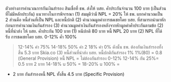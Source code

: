 ตัวอย่างการคำนวณการกันเงินสำรอง
สินเชื่อที่ ธพ. ส่งให้ บสย. ค้ำประกันจำนวน 100 บาท (เป็นส่วนที่ไม่มีหลักประกัน)
แนวทางในการพิจารณา
(1) สมมุติว่ามี NPL = 20% ให้ ธพ. แยกคำนวณเป็น 2 ส่วนคือ หนี้ส่วนที่เป็น NPL และหนี้ปกติ
(2) คำนวณมูลค่าการชดเชยโดย บสย. ที่สามารถนำมาหักก่อนการคำนวณเงินกันสำรอง
(3)
คำนวณมูลค่าเงินกันสำรองหลังจากหักมูลค่าค้ำประกันตามข้อ (2)
หนี้ที่นำส่ง
ให้ บสย. ค้ำประกัน
100 บาท
(1)
หนีปกติ 80 บาท
หนี้ NPL 20 บาท
(2)
NPL ที่ได้รับ
การชดเชยโดย บสย.
0-12%
ค้ำ 100%
>12-14% คำ 75%
>14-18% 50%
คำ
2
> 18% คำ 0%
ดังนั้น ธพ. ต้องกันเงินสำรองทั้งสิ้น 5.3 บาท
Skia.co
(3)
หนี้ส่วนที่นำส่ง บสย.
หนี้ปกติกันสำรอง 1%
1%(80) = 0.8 (General Provision)
หนี้ NPL
=
ไม่ต้องกันสํารอง
0-12%
>12-14% กัน 25%= 0.5 บาท
2 บาท
>14-18% u 50%
=
> 18-20% u 100%
=
- 2 บาท
กันสำรองหนี้ NPL ทั้งสิ้น 4.5 บาท
(Specific Provision)

